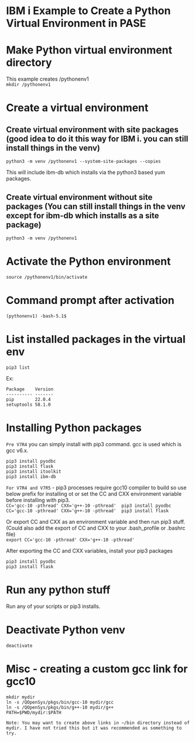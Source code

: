 # IBM i Example to Create a Python Virtual Environment in PASE

# Make Python virtual environment directory
This example creates /pythonenv1   
```mkdir /pythonenv1```

# Create a virtual environment

## Create virtual environment with site packages (good idea to do it this way for IBM i. you can still install things in the venv)
```python3 -m venv /pythonenv1 --system-site-packages --copies```

This will include ibm-db which installs via the python3 based yum packages.

## Create virtual environment without site packages (You can still install things in the venv except for ibm-db which installs as a site package)   
```python3 -m venv /pythonenv1```

# Activate the Python environment   
```source /pythonenv1/bin/activate```

# Command prompt after activation   
```(pythonenv1) -bash-5.1$``` 

# List installed packages in the virtual env   
```pip3 list```

Ex:
```
Package    Version
---------- -------
pip        22.0.4
setuptools 58.1.0
```

# Installing Python packages   

```Pre V7R4``` you can simply install with pip3 command. gcc is used which is gcc v6.x.   
```
pip3 install pyodbc
pip3 install flask
pip3 install itoolkit
pip3 install ibm-db
```

```For V7R4 and V7R5``` - pip3 processes require gcc10 compiler to build so use below prefix for installing ot or set the CC and CXX environment variable before installing with pip3.    
```CC='gcc-10 -pthread' CXX='g++-10 -pthread'  pip3 install pyodbc```   
```CC='gcc-10 -pthread' CXX='g++-10 -pthread'  pip3 install flask```

Or export CC and CXX as an environment variable and then run pip3 stuff. 
(Could also add the export of CC and CXX to your .bash_profile or .bashrc file)   
```export CC='gcc-10 -pthread' CXX='g++-10 -pthread'```   

After exporting the CC and CXX variables, install your pip3 packages   
```
pip3 install pyodbc
pip3 install flask
```

# Run any python stuff 
Run any of your scripts or pip3 installs. 

# Deactivate Python venv
```deactivate ```

# Misc - creating a custom gcc link for gcc10
```
mkdir mydir
ln -s /QOpenSys/pkgs/bin/gcc-10 mydir/gcc
ln -s /QOpenSys/pkgs/bin/g++-10 mydir/g++
PATH=$PWD/mydir:$PATH

Note: You may want to create above links in ~/bin directory instead of mydir. I have not tried this but it was recommended as something to try.
```

